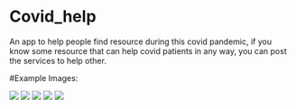# Covid_help

An app to help people find resource during this covid pandemic, if you know some resource that can help covid patients in any way, you can post the services to help other.

#Example Images:


![](images/Screenshot1.jpg)
![](images/Screenshot2.jpg)
![](images/Screenshot3.jpg)
![](images/Screenshot4.jpg)
![](images/Screenshot5.jpg)
